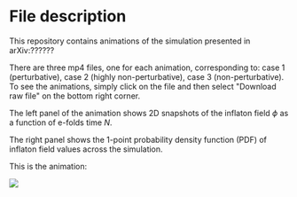 # File description

This repository contains animations of the simulation presented in arXiv:??????

There are three mp4 files, one for each animation, corresponding to: case 1 (perturbative), case 2 (highly non-perturbative), case 3 (non-perturbative). To see the animations, simply click on the file and then select "Download raw file" on the bottom right corner.

The left panel of the animation shows 2D snapshots of the inflaton field $\phi$ as a function of e-folds time $N$. 

The right panel shows the 1-point probability density function (PDF) of inflaton field values across the simulation.

This is the animation:

![](1-perturbative.gif)


